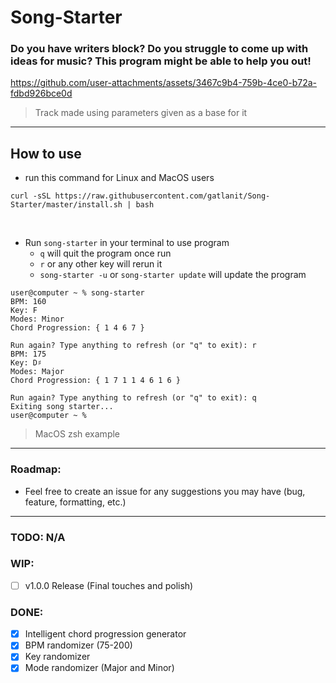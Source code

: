 # Song-Starter

### Do you have writers block? Do you struggle to come up with ideas for music? This program might be able to help you out!

https://github.com/user-attachments/assets/3467c9b4-759b-4ce0-b72a-fdbd926bce0d

> Track made using parameters given as a base for it

---
## How to use
- run this command for Linux and MacOS users
```
curl -sSL https://raw.githubusercontent.com/gatlanit/Song-Starter/master/install.sh | bash
```

<br>

- Run ```song-starter``` in your terminal to use program
  - ```q``` will quit the program once run
  - ```r``` or any other key will rerun it
  - ```song-starter -u``` or ```song-starter update``` will update the program

```
user@computer ~ % song-starter
BPM: 160
Key: F
Modes: Minor
Chord Progression: { 1 4 6 7 }

Run again? Type anything to refresh (or "q" to exit): r
BPM: 175
Key: D♯
Modes: Major
Chord Progression: { 1 7 1 1 4 6 1 6 }

Run again? Type anything to refresh (or "q" to exit): q
Exiting song starter...
user@computer ~ %
```
> MacOS zsh example
---
### Roadmap:
  - Feel free to create an issue for any suggestions you may have (bug, feature, formatting, etc.)

---

### TODO: N/A

### WIP:
  - [ ] v1.0.0 Release (Final touches and polish)

### DONE:
  - [x] Intelligent chord progression generator
  - [x] BPM randomizer (75-200)
  - [x] Key randomizer
  - [x] Mode randomizer (Major and Minor)
